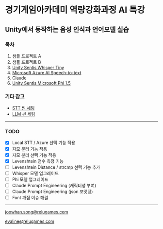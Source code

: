 # 경기게임아카데미 역량강화과정 AI 특강

## Unity에서 동작하는 음성 인식과 언어모델 실습

### 목차
1. 샘플 프로젝트 A
2. 샘플 프로젝트 B
3. [Unity Sentis Whisper Tiny](/docs/whisper.md)
4. [Microsoft Azure AI Speech-to-text](/docs/azure-stt.md)
5. [Claude](/docs/claude.md)
6. [Unity Sentis Microsoft Phi 1.5](/docs/phi-1.5.md)

### 기타 참고
- [STT 씬 세팅](docs/stt_settings.md)  
- [LLM 씬 세팅](docs/llm_settings.md)
***

### TODO

- [x] Local STT / Azure 선택 기능 적용
- [x] 자모 분리 기능 적용
- [x] 자모 분리 선택 기능 적용
- [x] Levenshtein 점수 측정 기능
- [ ] Levenshtein Distance / strcmp 선택 기능 추가
- [ ] Whisper 모델 업그레이드
- [ ] Phi 모델 업그레이드
- [ ] Claude Prompt Engineering (캐릭터성 부여)
- [ ] Claude Prompt Engineering (json 포맷팅)
- [ ] Font 깨짐 이슈 해결

***

joowhan.song@relugames.com

evaline@relugames.com
